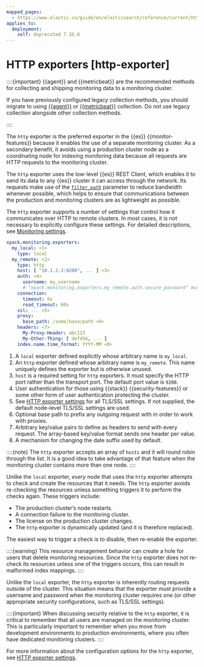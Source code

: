 ```yaml
---
mapped_pages:
  - https://www.elastic.co/guide/en/elasticsearch/reference/current/http-exporter.html
applies_to:
  deployment:
    self: deprecated 7.16.0
---
```



# HTTP exporters [http-exporter]

::::{important} 
{{agent}} and {{metricbeat}} are the recommended methods for collecting and shipping monitoring data to a monitoring cluster.

If you have previously configured legacy collection methods, you should migrate to using [{{agent}}](collecting-monitoring-data-with-elastic-agent.md) or [{{metricbeat}}](collecting-monitoring-data-with-metricbeat.md) collection. Do not use legacy collection alongside other collection methods.

::::


The `http` exporter is the preferred exporter in the {{es}} {{monitor-features}} because it enables the use of a separate monitoring cluster. As a secondary benefit, it avoids using a production cluster node as a coordinating node for indexing monitoring data because all requests are HTTP requests to the monitoring cluster.

The `http` exporter uses the low-level {{es}} REST Client, which enables it to send its data to any {{es}} cluster it can access through the network. Its requests make use of the [`filter_path`](asciidocalypse://docs/elasticsearch/docs/reference/elasticsearch/rest-apis/common-options.md#common-options-response-filtering) parameter to reduce bandwidth whenever possible, which helps to ensure that communications between the production and monitoring clusters are as lightweight as possible.

The `http` exporter supports a number of settings that control how it communicates over HTTP to remote clusters. In most cases, it is not necessary to explicitly configure these settings. For detailed descriptions, see [Monitoring settings](asciidocalypse://docs/elasticsearch/docs/reference/elasticsearch/configuration-reference/monitoring-settings.md).

```yaml
xpack.monitoring.exporters:
  my_local: <1>
    type: local
  my_remote: <2>
    type: http
    host: [ "10.1.2.3:9200", ... ] <3>
    auth: <4>
      username: my_username
      # "xpack.monitoring.exporters.my_remote.auth.secure_password" must be set in the keystore
    connection:
      timeout: 6s
      read_timeout: 60s
    ssl: ... <5>
    proxy:
      base_path: /some/base/path <6>
    headers: <7>
      My-Proxy-Header: abc123
      My-Other-Thing: [ def456, ... ]
    index.name.time_format: YYYY-MM <8>
```

1. A `local` exporter defined explicitly whose arbitrary name is `my_local`.
2. An `http` exporter defined whose arbitrary name is `my_remote`. This name uniquely defines the exporter but is otherwise unused.
3. `host` is a required setting for `http` exporters. It must specify the HTTP port rather than the transport port. The default port value is `9200`.
4. User authentication for those using {{stack}} {{security-features}} or some other form of user authentication protecting the cluster.
5. See [HTTP exporter settings](asciidocalypse://docs/elasticsearch/docs/reference/elasticsearch/configuration-reference/monitoring-settings.md#http-exporter-settings) for all TLS/SSL settings. If not supplied, the default node-level TLS/SSL settings are used.
6. Optional base path to prefix any outgoing request with in order to work with proxies.
7. Arbitrary key/value pairs to define as headers to send with every request. The array-based key/value format sends one header per value.
8. A mechanism for changing the date suffix used by default.


::::{note} 
The `http` exporter accepts an array of `hosts` and it will round robin through the list. It is a good idea to take advantage of that feature when the monitoring cluster contains more than one node.
::::


Unlike the `local` exporter, *every* node that uses the `http` exporter attempts to check and create the resources that it needs. The `http` exporter avoids re-checking the resources unless something triggers it to perform the checks again. These triggers include:

* The production cluster’s node restarts.
* A connection failure to the monitoring cluster.
* The license on the production cluster changes.
* The `http` exporter is dynamically updated (and it is therefore replaced).

The easiest way to trigger a check is to disable, then re-enable the exporter.

::::{warning} 
This resource management behavior can create a hole for users that delete monitoring resources. Since the `http` exporter does not re-check its resources unless one of the triggers occurs, this can result in malformed index mappings.
::::


Unlike the `local` exporter, the `http` exporter is inherently routing requests outside of the cluster. This situation means that the exporter must provide a username and password when the monitoring cluster requires one (or other appropriate security configurations, such as TLS/SSL settings).

::::{important} 
When discussing security relative to the `http` exporter, it is critical to remember that all users are managed on the monitoring cluster. This is particularly important to remember when you move from development environments to production environments, where you often have dedicated monitoring clusters.
::::


For more information about the configuration options for the `http` exporter, see [HTTP exporter settings](asciidocalypse://docs/elasticsearch/docs/reference/elasticsearch/configuration-reference/monitoring-settings.md#http-exporter-settings).

